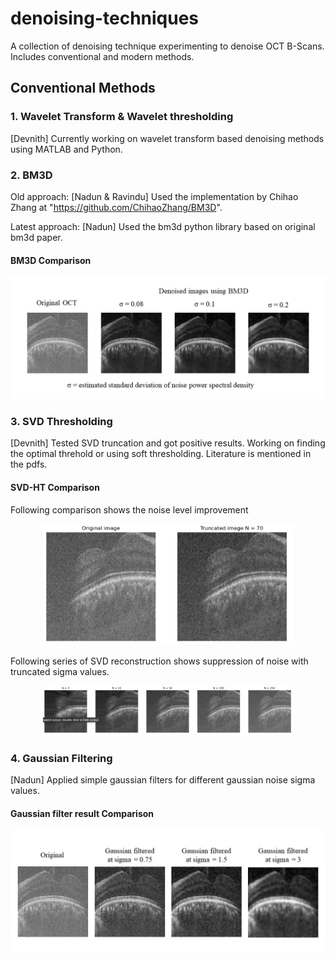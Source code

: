 # denoising-techniques
A collection of denoising technique experimenting to denoise OCT B-Scans. Includes conventional and modern methods.

## Conventional Methods

### 1. Wavelet Transform & Wavelet thresholding
[Devnith] Currently working on wavelet transform based denoising methods using MATLAB and Python.

### 2. BM3D

Old approach: [Nadun & Ravindu] Used the implementation by Chihao Zhang at "https://github.com/ChihaoZhang/BM3D".

Latest approach: [Nadun] Used the bm3d python library based on original bm3d paper.

#### BM3D Comparison

<p align="center">
<img src="bm3d/bm3d_results.png" alt="Initial Prototype" width="700"/>
</p>


### 3. SVD Thresholding
[Devnith] Tested SVD truncation and got positive results. Working on finding the optimal threhold or using soft thresholding. Literature is mentioned in the pdfs.

#### SVD-HT Comparison

Following comparison shows the noise level improvement
<p align="center">
<img src="svd/svd.jpg" alt="SVD_comp" width="400"/>
</p>

Following series of SVD reconstruction shows suppression of noise with truncated sigma values. 
<p align="center">
<img src="svd/svd_process.jpg" alt="SVD_comp" width="400"/>
</p>

### 4. Gaussian Filtering
[Nadun] Applied simple gaussian filters for different gaussian noise sigma values.

#### Gaussian filter result Comparison

<p align="center">
<img src="gaussian filters/gaussian_filter_comparison.png" alt="Initial Prototype" width="650"/>
</p>

